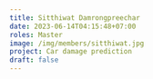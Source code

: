 ```yaml
---
title: Sitthiwat Damrongpreechar
date: 2023-06-14T04:15:48+07:00
roles: Master
image: /img/members/sitthiwat.jpg
project: Car damage prediction
draft: false
---
```


